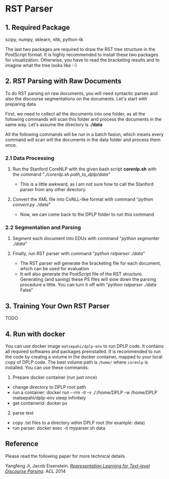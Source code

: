 # RST Parser #

## 1. Required Package ##

scipy, numpy, sklearn, nltk, python-tk 

The last two packages are required to draw the RST tree structure in the PostScript format. It is highly recommended to install these two packages for visualization. Otherwise, you have to read the bracketing results and to imagine what the tree looks like :-)

## 2. RST Parsing with Raw Documents ##

To do RST parsing on raw documents, you will need syntactic parses and also the discourse segmentations on the documents. Let's start with preparing data

First, we need to collect all the documents into one folder, as all the following commands will scan this folder and process the documents in the same way. Let's assume the directory is **./data**

All the following commands will be run in a batch fasion, which means every command will scan will the documents in the data folder and process them once.

### 2.1 Data Processing ###

1. Run the Stanford CoreNLP with the given bash script **corenlp.sh** with the command "*./corenlp.sh path_to_dplp/data*"
    - This is a little awkward, as I am not sure how to call the Stanford parser from any other directory.

2. Convert the XML file into CoNLL-like format with command "*python convert.py ./data*"
    - Now, we can come back to the DPLP folder to run this command

### 2.2 Segmentation and Parsing ###

1. Segment each document into EDUs with command "*python segmenter ./data*"

2. Finally, run RST parser with command "*python rstparser ./data*"
    - The RST parser will generate the bracketing file for each document, which can be used for evaluation
    - It will also generate the PostScript file of the RST structure. Generating (and saving) these PS files will slow down the parsing procedure a little. You can turn it off with "*python rstparser ./data* False"


## 3. Training Your Own RST Parser ##

TODO

## 4. Run with docker

You can use docker image `matsepahi/dplp-env` to run DPLP code. It contains all required softwares and packages preinstalled. 
It is recommended to run the code by creatng a volume in the docker container, mapped to your local copy of DPLP code.
The best volume path is `/home/` where `corenlp` is installed. You can use these commands:

1. Prepare docker container (run just once)
  - change directory to DPLP root path
  - run a container:    docker run --rm -it -v ./:/home/DPLP -w /home/DPLP matsepahi/dplp-env sleep infinitely
  - get containerid:    docker ps
2. parse text 
  - copy .txt files to a directory wthin DPLP root (for example: data)  
  - run parser:          docker exec -it <containerid> myparser.sh data   



## Reference ##

Please read the following paper for more technical details

Yangfeng Ji, Jacob Eisenstein. *[Representation Learning for Text-level Discourse Parsing](http://jiyfeng.github.io/papers/ji-acl-2014.pdf)*. ACL 2014